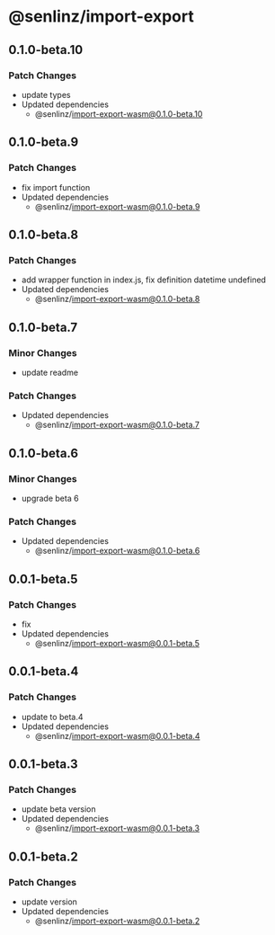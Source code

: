 # @senlinz/import-export

## 0.1.0-beta.10

### Patch Changes

- update types
- Updated dependencies
  - @senlinz/import-export-wasm@0.1.0-beta.10

## 0.1.0-beta.9

### Patch Changes

- fix import function
- Updated dependencies
  - @senlinz/import-export-wasm@0.1.0-beta.9

## 0.1.0-beta.8

### Patch Changes

- add wrapper function in index.js, fix definition datetime undefined
- Updated dependencies
  - @senlinz/import-export-wasm@0.1.0-beta.8

## 0.1.0-beta.7

### Minor Changes

- update readme

### Patch Changes

- Updated dependencies
  - @senlinz/import-export-wasm@0.1.0-beta.7

## 0.1.0-beta.6

### Minor Changes

- upgrade beta 6

### Patch Changes

- Updated dependencies
  - @senlinz/import-export-wasm@0.1.0-beta.6

## 0.0.1-beta.5

### Patch Changes

- fix
- Updated dependencies
  - @senlinz/import-export-wasm@0.0.1-beta.5

## 0.0.1-beta.4

### Patch Changes

- update to beta.4
- Updated dependencies
  - @senlinz/import-export-wasm@0.0.1-beta.4

## 0.0.1-beta.3

### Patch Changes

- update beta version
- Updated dependencies
  - @senlinz/import-export-wasm@0.0.1-beta.3

## 0.0.1-beta.2

### Patch Changes

- update version
- Updated dependencies
  - @senlinz/import-export-wasm@0.0.1-beta.2
